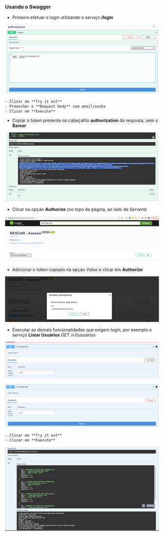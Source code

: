 ### Usando o Swagger

- Primeiro efetuar o login utilizando o serviço ***/login***

![Serviço Login](docs/servico_login.png)

    - Clicar em **Try it out**
    - Preencher o **Request body** com email/senha
    - Clicar em **Execute**

- Copiar o token presente no cabeçalho **authorization** da resposta, sem o **Barear**

![Copiar Token](docs/copiar_token.png)

- Clicar na opção **Authorize** (no topo da página, ao lado de *Servers*)

![Opção Authorize](docs/swagger_authorize.png)

- Adicionar o token copiado na opção *Value* e clicar em **Authorize**

![Adicionar Token](docs/adicionar_token_authorize.png)

- Executar as demais funcionalidades que exigem login, por exemplo o serviço **Listar Usuários** *GET /v1/usuarios*

![Listar Usuários - Try it out](docs/listar_usuarios.png)

![Listar Usuários - Execute](docs/listar_usuarios_execute.png)

    - Clicar em **Try it out**
    - Clicar em **Execute**

![Listar Usuários - Resultado](docs/resultado_listar_usuarios.png)
